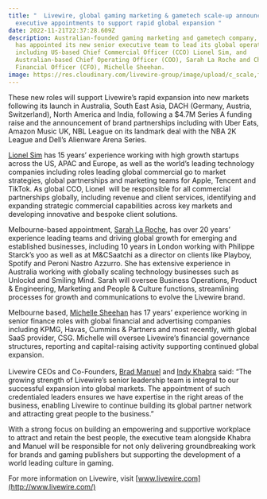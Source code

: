```yaml
---
title: "  Livewire, global gaming marketing & gametech scale-up announces new
  executive appointments to support rapid global expansion "
date: 2022-11-21T22:37:28.609Z
description: Australian-founded gaming marketing and gametech company, Livewire
  has appointed its new senior executive team to lead its global operations
  including US-based Chief Commercial Officer (CCO) Lionel Sim, and
  Australian-based Chief Operating Officer (COO), Sarah La Roche and Chief
  Financial Officer (CFO), Michelle Sheehan.
image: https://res.cloudinary.com/livewire-group/image/upload/c_scale,f_auto,q_auto,w_580/v1669070857/Sarah_and_Lionel_nqyavv.jpg
---
```

These new roles will support Livewire’s rapid expansion into new markets following its launch in Australia, South East Asia, DACH (Germany, Austria, Switzerland), North America and India, following a $4.7M Series A funding raise and the announcement of brand partnerships including with Uber Eats, Amazon Music UK, NBL League on its landmark deal with the NBA 2K League and Dell’s Alienware Arena Series. 

[Lionel Sim](https://www.linkedin.com/in/lionelshen/) has 15 years’ experience working with high growth startups across the US, APAC and Europe, as well as the world’s leading technology companies including roles leading global commercial go to market strategies, global partnerships and marketing teams for Apple, Tencent and TikTok. As global CCO, Lionel  will be responsible for all commercial partnerships globally, including revenue and client services, identifying and expanding strategic commercial capabilities across key markets and developing innovative and bespoke client solutions.  

Melbourne-based appointment, [Sarah La Roche](https://www.linkedin.com/in/sarahlaroche/), has over 20 years’ experience leading teams and driving global growth for emerging and established businesses, including 10 years in London working with Philippe Starck’s yoo as well as at M&CSaatchi as a director on clients like Playboy, Spotify and Peroni Nastro Azzurro. She has extensive experience in Australia working with globally scaling technology businesses such as Unlockd and Smiling Mind. Sarah will oversee Business Operations, Product & Engineering, Marketing and People & Culture functions, streamlining processes for growth and communications to evolve the Livewire brand.  

Melbourne based, [Michelle Sheehan](https://www.linkedin.com/in/michelle-s-115419247/) has 17 years’ experience working in senior finance roles with global financial and advertising companies including KPMG, Havas, Cummins & Partners and most recently, with global SaaS provider, CSG. Michelle will oversee Livewire’s financial governance structures, reporting and capital-raising activity supporting continued global expansion.  \
 \
Livewire CEOs and Co-Founders, [Brad Manuel](https://www.linkedin.com/in/bradjmanuel/) and [Indy Khabra](https://www.linkedin.com/in/indykhabra/) said: “The growing strength of Livewire’s senior leadership team is integral to our successful expansion into global markets. The appointment of such credentialed leaders ensures we have expertise in the right areas of the business, enabling Livewire to continue building its global partner network and attracting great people to the business.” 

With a strong focus on building an empowering and supportive workplace to attract and retain the best people, the executive team alongside Khabra and Manuel will be responsible for not only delivering groundbreaking work for brands and gaming publishers but supporting the development of a world leading culture in gaming.  

For more information on Livewire, visit [www.livewire.com](http://www.livewire.com/)